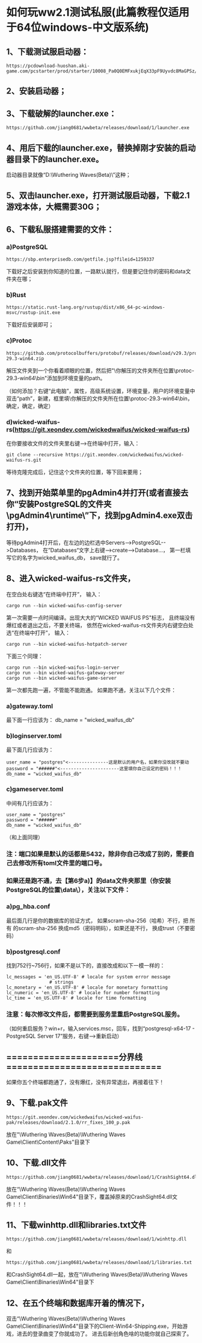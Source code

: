 # 如何玩ww2.1测试私服(此篇教程仅适用于64位windows-中文版系统)
## 1、下载测试服启动器：    

    https://pcdownload-huoshan.aki-game.com/pcstarter/prod/starter/10008_Pa0Q0EMFxukjEqX33pF9Uyvdc8MaGPSz/G152/1.7.1.0/cDKioEuJvj9zCC9Q04iF3pNG2JBm9rhj/installer.exe
## 2、安装启动器；
## 3、下载破解的launcher.exe：
    
    https://github.com/jiang0681/wwbeta/releases/download/1/launcher.exe
## 4、用后下载的launcher.exe，替换掉刚才安装的启动器目录下的launcher.exe。
启动器目录就像“D:\Wuthering Waves(Beta)\”这种；
## 5、双击launcher.exe，打开测试服启动器，下载2.1游戏本体，大概需要30G；
## 6、下载私服搭建需要的文件：
### a)PostgreSQL
    
    https://sbp.enterprisedb.com/getfile.jsp?fileid=1259337
下载好之后安装到你知道的位置，一路默认就行，但是要记住你的密码和data文件夹在哪；
### b)Rust
    
    https://static.rust-lang.org/rustup/dist/x86_64-pc-windows-msvc/rustup-init.exe
下载好后安装即可；
### c)Protoc
    
    https://github.com/protocolbuffers/protobuf/releases/download/v29.3/protoc-29.3-win64.zip
解压文件夹到一个你看着顺眼的位置，然后把"\你解压的文件夹所在位置\protoc-29.3-win64\bin"添加到环境变量的path。  

（如何添加？右键“此电脑”，属性，高级系统设置，环境变量，用户的环境变量中双击“path”，新建，框里填\你解压的文件夹所在位置\protoc-29.3-win64\bin，确定，确定，确定）  

### d)wicked-waifus-rs(https://git.xeondev.com/wickedwaifus/wicked-waifus-rs)
在你要接收文件的文件夹里右键-->在终端中打开，输入：
    
    git clone --recursive https://git.xeondev.com/wickedwaifus/wicked-waifus-rs.git
等待克隆完成后，记住这个文件夹的位置，等下回来要用；
## 7、找到开始菜单里的pgAdmin4并打开(或者直接去你“安装PostgreSQL的文件夹\pgAdmin4\runtime\”下，找到pgAdmin4.exe双击打开)，
等待pgAdmin4打开后，在左边的边栏选中Servers-->PostgreSQL-->Databases，
在”Databases“文字上右键-->create-->Database...，
第一栏填写它的名字为wicked_waifus_db，
save就行了。
## 8、进入wicked-waifus-rs文件夹，
在空白处右键选“在终端中打开”，
输入：
    
    cargo run --bin wicked-waifus-config-server
第一次需要一点时间编译。出现大大的“WICKED WAIFUS PS"标志，
且终端没有爆红或者退出之后，不要关终端，
依然在wicked-waifus-rs文件夹内右键空白处选“在终端中打开”，
输入：
    
    cargo run --bin wicked-waifus-hotpatch-server
下面三个同理：
    
    cargo run --bin wicked-waifus-login-server
    cargo run --bin wicked-waifus-gateway-server
    cargo run --bin wicked-waifus-game-server
第一次都先跑一遍，不管能不能跑通。
如果跑不通，关注以下几个文件：
### a)gateway.toml
最下面一行应该为：
db_name = "wicked_waifus_db"
### b)loginserver.toml
最下面几行应该为：
    
    user_name = "postgres"<---------------这是默认的用户名，如果你没改就不要动
    password = "######"<----------------------这里填你自己设定的密码！！！
    db_name = "wicked_waifus_db"
### c)gameserver.toml
中间有几行应该为：
    
    user_name = "postgres"
    password = "######"
    db_name = "wicked_waifus_db"
（和上面同理）
### 注：端口如果是默认的话都是5432，除非你自己改成了别的，需要自己去修改所有toml文件里的端口号。
### 如果还是跑不通，去【第6步a)】的data文件夹那里（你安装PostgreSQL的位置\data\），关注以下文件：
### a)pg_hba.conf
最后面几行是你的数据库的验证方式，
如果scram-sha-256（哈希）不行，把 所有 的scram-sha-256
换成md5（密码明码），如果还是不行，
换成trust（不要密码）
### b)postgresql.conf
找到752行~756行，如果不是以下的，直接改成和以下一模一样的：
    
    lc_messages = 'en_US.UTF-8' # locale for system error message
					# strings
    lc_monetary = 'en_US.UTF-8' # locale for monetary formatting
    lc_numeric = 'en_US.UTF-8' # locale for number formatting
    lc_time = 'en_US.UTF-8' # locale for time formatting

### 注意：每次修改文件后，都需要到服务里重启PostgreSQL服务。  

（如何重启服务？win+r，输入services.msc，回车，找到“postgresql-x64-17 - PostgreSQL Server 17”服务，右键-->重新启动）  

## =====================分界线=============================
如果你五个终端都跑通了，没有爆红，没有异常退出，再接着往下！
## 9、下载.pak文件
    
    https://git.xeondev.com/wickedwaifus/wicked-waifus-pak/releases/download/2.1.0/rr_fixes_100_p.pak
放在"\Wuthering Waves(Beta)\Wuthering Waves Game\Client\Content\Paks\"目录下
## 10、下载.dll文件
    
    https://github.com/jiang0681/wwbeta/releases/download/1/CrashSight64.dll
放在“\Wuthering Waves(Beta)\Wuthering Waves Game\Client\Binaries\Win64\"目录下，覆盖掉原来的CrashSight64.dll文件！！！
## 11、下载winhttp.dll和libraries.txt文件
    
    https://github.com/jiang0681/wwbeta/releases/download/1/winhttp.dll
和
    
    https://github.com/jiang0681/wwbeta/releases/download/1/libraries.txt
和CrashSight64.dll一起，放在“\Wuthering Waves(Beta)\Wuthering Waves Game\Client\Binaries\Win64\"目录下
## 12、在五个终端和数据库开着的情况下，
双击“\Wuthering Waves(Beta)\Wuthering Waves Game\Client\Binaries\Win64\"目录下的Client-Win64-Shipping.exe，开始游戏，进去的登录曲变了你就成功了。
进去后新创角色啥的功能你就自己探索了。
